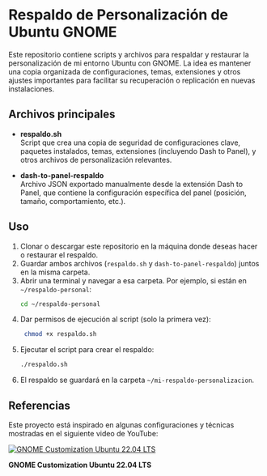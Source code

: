 # Respaldo de Personalización de Ubuntu GNOME

Este repositorio contiene scripts y archivos para respaldar y restaurar la personalización de mi entorno Ubuntu con GNOME. La idea es mantener una copia organizada de configuraciones, temas, extensiones y otros ajustes importantes para facilitar su recuperación o replicación en nuevas instalaciones.

## Archivos principales

- **respaldo.sh**  
  Script que crea una copia de seguridad de configuraciones clave, paquetes instalados, temas, extensiones (incluyendo Dash to Panel), y otros archivos de personalización relevantes.

- **dash-to-panel-respaldo**  
  Archivo JSON exportado manualmente desde la extensión Dash to Panel, que contiene la configuración específica del panel (posición, tamaño, comportamiento, etc.).

## Uso

1. Clonar o descargar este repositorio en la máquina donde deseas hacer o restaurar el respaldo.  
2. Guardar ambos archivos (`respaldo.sh` y `dash-to-panel-respaldo`) juntos en la misma carpeta.  
3. Abrir una terminal y navegar a esa carpeta. Por ejemplo, si están en `~/respaldo-personal`:  
   ```bash
   cd ~/respaldo-personal


4. Dar permisos de ejecución al script (solo la primera vez):
   ```bash
    chmod +x respaldo.sh

5. Ejecutar el script para crear el respaldo:
    ```bash
    ./respaldo.sh
6. El respaldo se guardará en la carpeta `~/mi-respaldo-personalizacion`.

## Referencias
Este proyecto está inspirado en algunas configuraciones y técnicas mostradas en el siguiente video de YouTube:

[![GNOME Customization Ubuntu 22.04 LTS](https://img.youtube.com/vi/hzC_xY7HG5U/0.jpg)](https://www.youtube.com/watch?v=hzC_xY7HG5U&t=584s)

**GNOME Customization Ubuntu 22.04 LTS**

